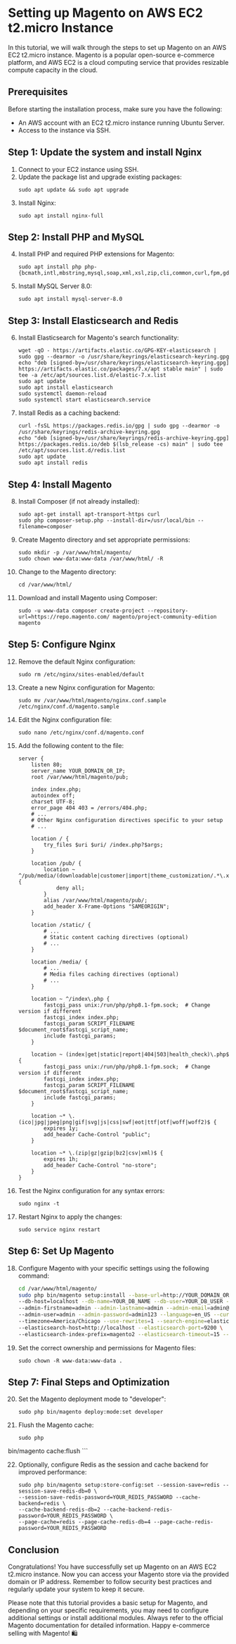# Setting up Magento on AWS EC2 t2.micro Instance

In this tutorial, we will walk through the steps to set up Magento on an AWS EC2 t2.micro instance. Magento is a popular open-source e-commerce platform, and AWS EC2 is a cloud computing service that provides resizable compute capacity in the cloud.

## Prerequisites
Before starting the installation process, make sure you have the following:
- An AWS account with an EC2 t2.micro instance running Ubuntu Server.
- Access to the instance via SSH.

## Step 1: Update the system and install Nginx
1. Connect to your EC2 instance using SSH.
2. Update the package list and upgrade existing packages:
   ```
   sudo apt update && sudo apt upgrade
   ```
3. Install Nginx:
   ```
   sudo apt install nginx-full
   ```

## Step 2: Install PHP and MySQL
4. Install PHP and required PHP extensions for Magento:
   ```
   sudo apt install php php-{bcmath,intl,mbstring,mysql,soap,xml,xsl,zip,cli,common,curl,fpm,gd}
   ```

5. Install MySQL Server 8.0:
   ```
   sudo apt install mysql-server-8.0
   ```

## Step 3: Install Elasticsearch and Redis
6. Install Elasticsearch for Magento's search functionality:
   ```
   wget -qO - https://artifacts.elastic.co/GPG-KEY-elasticsearch | sudo gpg --dearmor -o /usr/share/keyrings/elasticsearch-keyring.gpg
   echo "deb [signed-by=/usr/share/keyrings/elasticsearch-keyring.gpg] https://artifacts.elastic.co/packages/7.x/apt stable main" | sudo tee -a /etc/apt/sources.list.d/elastic-7.x.list
   sudo apt update
   sudo apt install elasticsearch
   sudo systemctl daemon-reload
   sudo systemctl start elasticsearch.service
   ```

7. Install Redis as a caching backend:
   ```
   curl -fsSL https://packages.redis.io/gpg | sudo gpg --dearmor -o /usr/share/keyrings/redis-archive-keyring.gpg
   echo "deb [signed-by=/usr/share/keyrings/redis-archive-keyring.gpg] https://packages.redis.io/deb $(lsb_release -cs) main" | sudo tee /etc/apt/sources.list.d/redis.list
   sudo apt update
   sudo apt install redis
   ```

## Step 4: Install Magento
8. Install Composer (if not already installed):
   ```
   sudo apt-get install apt-transport-https curl
   sudo php composer-setup.php --install-dir=/usr/local/bin --filename=composer
   ```

9. Create Magento directory and set appropriate permissions:
   ```
   sudo mkdir -p /var/www/html/magento/
   sudo chown www-data:www-data /var/www/html/ -R
   ```

10. Change to the Magento directory:
    ```
    cd /var/www/html/
    ```

11. Download and install Magento using Composer:
    ```
    sudo -u www-data composer create-project --repository-url=https://repo.magento.com/ magento/project-community-edition magento
    ```

## Step 5: Configure Nginx
12. Remove the default Nginx configuration:
    ```
    sudo rm /etc/nginx/sites-enabled/default
    ```

13. Create a new Nginx configuration for Magento:
    ```
    sudo mv /var/www/html/magento/nginx.conf.sample /etc/nginx/conf.d/magento.sample
    ```

14. Edit the Nginx configuration file:
    ```
    sudo nano /etc/nginx/conf.d/magento.conf
    ```

15. Add the following content to the file:
    ```nginx
    server {
        listen 80;
        server_name YOUR_DOMAIN_OR_IP;
        root /var/www/html/magento/pub;

        index index.php;
        autoindex off;
        charset UTF-8;
        error_page 404 403 = /errors/404.php;
        # ...
        # Other Nginx configuration directives specific to your setup
        # ...

        location / {
            try_files $uri $uri/ /index.php?$args;
        }

        location /pub/ {
            location ~ ^/pub/media/(downloadable|customer|import|theme_customization/.*\.xml) {
                deny all;
            }
            alias /var/www/html/magento/pub/;
            add_header X-Frame-Options "SAMEORIGIN";
        }

        location /static/ {
            # ...
            # Static content caching directives (optional)
            # ...
        }

        location /media/ {
            # ...
            # Media files caching directives (optional)
            # ...
        }

        location ~ ^/index\.php {
            fastcgi_pass unix:/run/php/php8.1-fpm.sock;  # Change version if different
            fastcgi_index index.php;
            fastcgi_param SCRIPT_FILENAME $document_root$fastcgi_script_name;
            include fastcgi_params;
        }

        location ~ (index|get|static|report|404|503|health_check)\.php$ {
            fastcgi_pass unix:/run/php/php8.1-fpm.sock;  # Change version if different
            fastcgi_index index.php;
            fastcgi_param SCRIPT_FILENAME $document_root$fastcgi_script_name;
            include fastcgi_params;
        }

        location ~* \.(ico|jpg|jpeg|png|gif|svg|js|css|swf|eot|ttf|otf|woff|woff2)$ {
            expires 1y;
            add_header Cache-Control "public";
        }

        location ~* \.(zip|gz|gzip|bz2|csv|xml)$ {
            expires 1h;
            add_header Cache-Control "no-store";
        }
    }
    ```

16. Test the Nginx configuration for any syntax errors:
    ```
    sudo nginx -t
    ```

17. Restart Nginx to apply the changes:
    ```
    sudo service nginx restart
    ```

## Step 6: Set Up Magento
18. Configure Magento with your specific settings using the following command:
    ```bash
    cd /var/www/html/magento/
    sudo php bin/magento setup:install --base-url=http://YOUR_DOMAIN_OR_IP \
    --db-host=localhost --db-name=YOUR_DB_NAME --db-user=YOUR_DB_USER --db-password=YOUR_DB_PASSWORD \
    --admin-firstname=admin --admin-lastname=admin --admin-email=admin@admin.com \
    --admin-user=admin --admin-password=admin123 --language=en_US --currency=USD \
    --timezone=America/Chicago --use-rewrites=1 --search-engine=elasticsearch7 \
    --elasticsearch-host=http://localhost --elasticsearch-port=9200 \
    --elasticsearch-index-prefix=magento2 --elasticsearch-timeout=15 --elasticsearch-enable-auth=0
    ```

19. Set the correct ownership and permissions for Magento files:
    ```
    sudo chown -R www-data:www-data .
    ```

## Step 7: Final Steps and Optimization
20. Set the Magento deployment mode to "developer":
    ```
    sudo php bin/magento deploy:mode:set developer
    ```

21. Flush the Magento cache:
    ```
    sudo php

 bin/magento cache:flush
    ```

22. Optionally, configure Redis as the session and cache backend for improved performance:
    ```
    sudo php bin/magento setup:store-config:set --session-save=redis --session-save-redis-db=0 \
    --session-save-redis-password=YOUR_REDIS_PASSWORD --cache-backend=redis \
    --cache-backend-redis-db=2 --cache-backend-redis-password=YOUR_REDIS_PASSWORD \
    --page-cache=redis --page-cache-redis-db=4 --page-cache-redis-password=YOUR_REDIS_PASSWORD
    ```

## Conclusion
Congratulations! You have successfully set up Magento on an AWS EC2 t2.micro instance. Now you can access your Magento store via the provided domain or IP address. Remember to follow security best practices and regularly update your system to keep it secure.

Please note that this tutorial provides a basic setup for Magento, and depending on your specific requirements, you may need to configure additional settings or install additional modules. Always refer to the official Magento documentation for detailed information. Happy e-commerce selling with Magento! 🛍️

